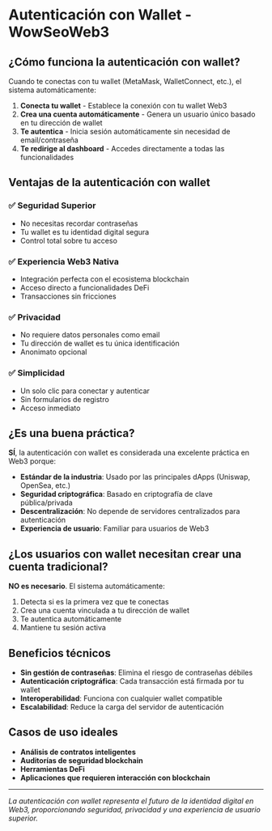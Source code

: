# Autenticación con Wallet - WowSeoWeb3

## ¿Cómo funciona la autenticación con wallet?

Cuando te conectas con tu wallet (MetaMask, WalletConnect, etc.), el sistema automáticamente:

1. **Conecta tu wallet** - Establece la conexión con tu wallet Web3
2. **Crea una cuenta automáticamente** - Genera un usuario único basado en tu dirección de wallet
3. **Te autentica** - Inicia sesión automáticamente sin necesidad de email/contraseña
4. **Te redirige al dashboard** - Accedes directamente a todas las funcionalidades

## Ventajas de la autenticación con wallet

### ✅ **Seguridad Superior**
- No necesitas recordar contraseñas
- Tu wallet es tu identidad digital segura
- Control total sobre tu acceso

### ✅ **Experiencia Web3 Nativa**
- Integración perfecta con el ecosistema blockchain
- Acceso directo a funcionalidades DeFi
- Transacciones sin fricciones

### ✅ **Privacidad**
- No requiere datos personales como email
- Tu dirección de wallet es tu única identificación
- Anonimato opcional

### ✅ **Simplicidad**
- Un solo clic para conectar y autenticar
- Sin formularios de registro
- Acceso inmediato

## ¿Es una buena práctica?

**SÍ**, la autenticación con wallet es considerada una excelente práctica en Web3 porque:

- **Estándar de la industria**: Usado por las principales dApps (Uniswap, OpenSea, etc.)
- **Seguridad criptográfica**: Basado en criptografía de clave pública/privada
- **Descentralización**: No depende de servidores centralizados para autenticación
- **Experiencia de usuario**: Familiar para usuarios de Web3

## ¿Los usuarios con wallet necesitan crear una cuenta tradicional?

**NO es necesario**. El sistema automáticamente:

1. Detecta si es la primera vez que te conectas
2. Crea una cuenta vinculada a tu dirección de wallet
3. Te autentica automáticamente
4. Mantiene tu sesión activa

## Beneficios técnicos

- **Sin gestión de contraseñas**: Elimina el riesgo de contraseñas débiles
- **Autenticación criptográfica**: Cada transacción está firmada por tu wallet
- **Interoperabilidad**: Funciona con cualquier wallet compatible
- **Escalabilidad**: Reduce la carga del servidor de autenticación

## Casos de uso ideales

- **Análisis de contratos inteligentes**
- **Auditorías de seguridad blockchain**
- **Herramientas DeFi**
- **Aplicaciones que requieren interacción con blockchain**

---

*La autenticación con wallet representa el futuro de la identidad digital en Web3, proporcionando seguridad, privacidad y una experiencia de usuario superior.*